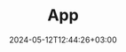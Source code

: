 ---
date: "2024-05-12T12:44:26+03:00"
description: ""
id: v5rglbztstnz5f12c9lckc5
publish: true
tags:
- stub
title: App
updated: 1715508660630
---
